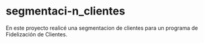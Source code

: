 # segmentaci-n_clientes
En este proyecto realicé una segmentacion de clientes para un programa de Fidelización de Clientes. 
